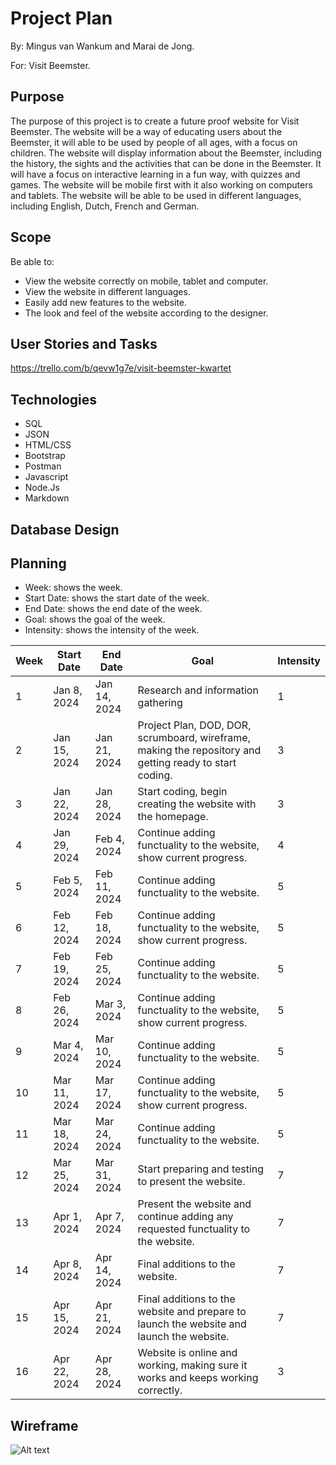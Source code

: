 # Project Plan 

By: Mingus van Wankum and Marai de Jong.

For: Visit Beemster.

## Purpose

The purpose of this project is to create a future proof website for Visit Beemster. The website will be a way of educating users about the Beemster, it will able to be used by people of all ages, with a focus on children. The website will display information about the Beemster, including the history, the sights and the activities that can be done in the Beemster. It will have a focus on interactive learning in a fun way, with quizzes and games. The website will be mobile first with it also working on computers and tablets. The website will be able to be used in different languages, including English, Dutch, French and German.

## Scope

Be able to:
- View the website correctly on mobile, tablet and computer.
- View the website in different languages.
- Easily add new features to the website.
- The look and feel of the website according to the designer.



## User Stories and Tasks

https://trello.com/b/qevw1g7e/visit-beemster-kwartet

## Technologies

- SQL
- JSON
- HTML/CSS
- Bootstrap
- Postman
- Javascript
- Node.Js
- Markdown

## Database Design


## Planning

- Week: shows the week.
- Start Date: shows the start date of the week.
- End Date: shows the end date of the week.
- Goal: shows the goal of the week.
- Intensity: shows the intensity of the week.

| Week | Start Date    | End Date      | Goal                                                              | Intensity            |
|------|---------------|---------------|-------------------------------------------------------------------|----------------------|
| 1    | Jan 8, 2024   | Jan 14, 2024  |Research and information gathering                                 |          1           |
| 2    | Jan 15, 2024  | Jan 21, 2024  |Project Plan, DOD, DOR, scrumboard, wireframe, making the repository and getting ready to start coding.                                                                                                    |          3           |
| 3    | Jan 22, 2024  | Jan 28, 2024  |Start coding, begin creating the website with the homepage.        |          3           |
| 4    | Jan 29, 2024  | Feb 4, 2024   |Continue adding functuality to the website, show current progress. |          4           |
| 5    | Feb 5, 2024   | Feb 11, 2024  |Continue adding functuality to the website.                        |          5           |
| 6    | Feb 12, 2024  | Feb 18, 2024  |Continue adding functuality to the website, show current progress. |          5           |
| 7    | Feb 19, 2024  | Feb 25, 2024  |Continue adding functuality to the website.                        |          5           |
| 8    | Feb 26, 2024  | Mar 3, 2024   |Continue adding functuality to the website, show current progress. |          5           |
| 9    | Mar 4, 2024   | Mar 10, 2024  |Continue adding functuality to the website.                        |          5           |
| 10   | Mar 11, 2024  | Mar 17, 2024  |Continue adding functuality to the website, show current progress. |          5           |
| 11   | Mar 18, 2024  | Mar 24, 2024  |Continue adding functuality to the website.                        |          5           |
| 12   | Mar 25, 2024  | Mar 31, 2024  |Start preparing and testing to present the website.                |          7           |
| 13   | Apr 1, 2024   | Apr 7, 2024   |Present the website and continue adding any requested functuality to the website.                                                                                                   |          7           |
| 14   | Apr 8, 2024   | Apr 14, 2024  |Final additions to the website.                                    |          7           |
| 15   | Apr 15, 2024  | Apr 21, 2024  |Final additions to the website and prepare to launch the website and launch the website.                                                                                                   |          7           |
| 16   | Apr 22, 2024  | Apr 28, 2024  |Website is online and working, making sure it works and keeps working correctly.                                                                                                 |          3           |


## Wireframe

![Alt text](image.png)
